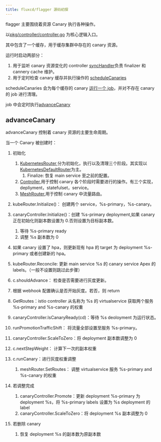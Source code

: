 ```yaml
---
title: fluxcd/flagger 源码初探
---
```


flagger 主要围绕着资源 Canary 执行各种操作。

以[pkg/controller/controller.go](https://github.com/fluxcd/flagger/blob/cd75c5fa25e60261d888e4456a33a41841ec528a/pkg/controller/controller.go) 为核心逻辑入口。

其中包含了一个缓存，用于缓存集群中存在的 canary 资源。

运行时启动两部分：

1. 用于监听 canary 资源变化的 controller [syncHandler](https://github.com/fluxcd/flagger/blob/cd75c5fa25e60261d888e4456a33a41841ec528a/pkg/controller/controller.go#L237)负责 finalizer 和 cannery cache 维护。
1. 用于定时检查 canary 缓存并执行操作的 [scheduleCanaries](https://github.com/fluxcd/flagger/blob/d7b878f980f027a528ad4f75e89385ddec08d775/pkg/controller/scheduler.go#L92)

scheduleCanaries 会为每个缓存的 canary [运行一个 job](https://github.com/fluxcd/flagger/blob/d7b878f980f027a528ad4f75e89385ddec08d775/pkg/controller/scheduler.go#L110-L120)，并对不存在 canary 的 job 进行清理。

job 中会定时执行[advanceCanary](https://github.com/fluxcd/flagger/blob/d7b878f980f027a528ad4f75e89385ddec08d775/pkg/controller/scheduler.go#L157)

## advanceCanary

advanceCanary 控制着 canary 资源的主要生命周期。

当一个 Canary 被创建时：

1. 初始化

   1. [KubernetesRouter](https://github.com/fluxcd/flagger/blob/cd75c5fa25e60261d888e4456a33a41841ec528a/pkg/router/kubernetes.go#L24),分为初始化，执行以及清理三个阶段。其实现以[KubernetesDefaultRouter](https://github.com/fluxcd/flagger/blob/c36a13ccffefbda1502bf02e8cac2f1b3ca9d027/pkg/router/kubernetes_default.go#L39)为主。
      1. Finalize: 恢复 main service 至之前的配置。
   1. [Controller](https://github.com/fluxcd/flagger/blob/cd75c5fa25e60261d888e4456a33a41841ec528a/pkg/canary/controller.go#L23),用于控制 canary 各个阶段时需要进行的操作。有三个实现，depliyment，statefulset，service。
   1. [MeshRouter](https://github.com/fluxcd/flagger/blob/cd75c5fa25e60261d888e4456a33a41841ec528a/pkg/router/router.go#L24),用于控制 canary 中流量路由。

1. kubeRouter.Initialize()： 创建两个 service，%s-primary，%s-canary。
1. canaryController.Initialize()：创建 %s-primary deployment,如果 canary 正在初始化则副本数设置为 0.否则设置为目标副本数。
   1. 等待 %s-primary ready
   1. 调整 %s 副本数为 0
1. 如果 canary 设置了 hpa，则更新现有 hpa 的 target 为 deployment %s-primary 或者创建新的 hpa。
1. kubeRouter.Reconcile: 更新 main service %s 的 canary service Apex 的 labels。（一般不设置则跳过此步骤）
1. c.shouldAdvance： 检查是否需要进行灰度更新。
1. 根据 webhook 配置确认是否开始灰度。若否，则 return
1. GetRoutes：istio controller 从名称为 %s 的 virtualservice 获取两个服务 %s-primary and %s-canary 的权重
1. canaryController.IsCanaryReady(cd)：等待 %s deoloyment 为运行状态。
1. runPromotionTrafficShift： 将流量全部设置至服务 %s-primary。
1. canaryController.ScaleToZero：将 deployment 副本数调整为 0
1. c.nextStepWeight： 计算下一次的副本权重
1. c.runCanary：进行灰度权重调整
   1. meshRouter.SetRoutes： 调整 virtualservice 服务 %s-primary and %s-canary 的权重
1. 若调整完成

   1. canaryController.Promote：更新 deployment %s-primary 为 deployment %s，将 %s-primary labels 设置为 %s deployment 的 label
   1. canaryController.ScaleToZero：将 deployment %s 副本调整为 0

1. 若删除 canary
   1. 恢复 deployment %s 的副本数为原副本数
